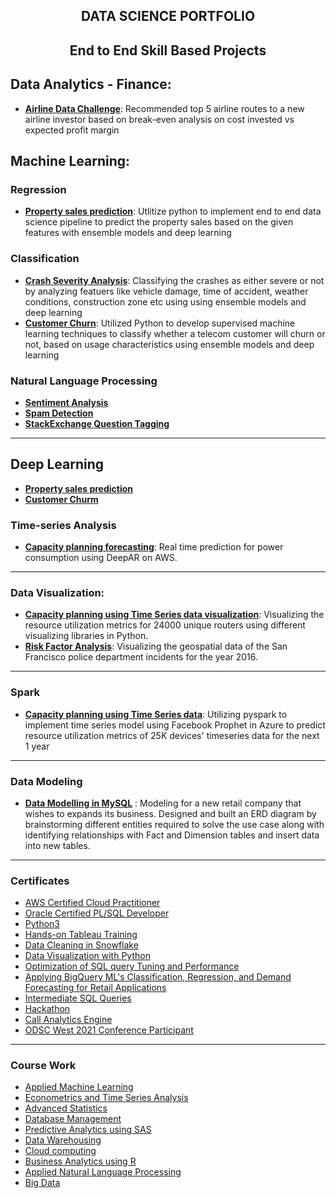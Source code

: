 <h2 align='center'>  DATA SCIENCE PORTFOLIO  </h2>

<h2 align='center'> End to End Skill Based Projects  </h2>


## Data Analytics - Finance:
* __[Airline Data Challenge](https://docs.google.com/presentation/d/e/2PACX-1vT3vwjmlPIT4o9uESFjccOzPn426MkCBX1iHqR643kUTbh12ojBaYGNfz4qAowQWA/pub?start=true&loop=true&delayms=1000)__: Recommended top 5 airline routes to a new airline investor based on break-even analysis on cost invested vs expected profit margin

## Machine Learning:
### Regression
* __[Property sales prediction](https://github.com/ArulAuror/Data-Science-Portfolio/tree/main/Regression%20ML%20Models/Property%20Sales%20Prediction)__: Utlitize python to implement end to end data science pipeline to predict the property sales based on the given features with ensemble models and deep learning

### Classification 
* __[Crash Severity Analysis](https://github.com/ArulAuror/Data-Science-Portfolio/tree/main/Classification%20ML%20Models/Crash%20Severity%20Analysis)__: Classifying the crashes as either severe or not by analyzing featuers like vehicle damage, time of accident, weather conditions, construction zone etc  using  using ensemble models and deep learning
* __[Customer Churn](https://github.com/ArulAuror/Data-Science-Portfolio/tree/main/Classification%20ML%20Models/Customer%20Churn)__: Utilized Python to develop supervised machine learning techniques to classify whether a telecom customer will churn or not, based on usage characteristics  using ensemble models and deep learning


### Natural Language Processing 

* __[Sentiment Analysis](https://github.com/youssefHosni/Data-Science-Portofolio/tree/main/Natural_Language_processing/Sentiment-analysis)__
* __[Spam Detection]()__ 
* __[StackExchange Question Tagging]()__  
---

## Deep Learning 
* __[Property sales prediction](https://github.com/ArulAuror/Data-Science-Portfolio/tree/main/Regression%20ML%20Models/Property%20Sales%20Prediction)__
* __[Customer Churm](https://github.com/ArulAuror/Data-Science-Portfolio/tree/main/Classification%20ML%20Models/Customer%20Churn)__

### Time-series Analysis
* __[Capacity planning forecasting](https://github.com/youssefHosni/Data-Science-Portofolio/tree/main/time-series-analysis/Power-consumption-forecasting)__: Real time prediction for power consumption using DeepAR on AWS.
---

### Data Visualization:
* __[Capacity planning using Time Series data visualization](https://www.novypro.com/project/capacity-planning-using-time-series-power-bi)__: Visualizing the resource utilization metrics for 24000 unique routers using different visualizing libraries in Python.
*  __[Risk Factor Analysis](https://www.novypro.com/project/risk-factor-analyis)__: Visualizing the geospatial data of the San Francisco police department incidents for the year 2016.
---

### Spark
* __[Capacity planning using Time Series data]()__: Utilizing pyspark to implement time series model using Facebook Prophet in Azure to predict resource utilization metrics of 25K devices' timeseries data for  the next 1 year
---

### Data Modeling 
* __[Data Modelling in MySQL](https://github.com/ArulAuror/Data-Science-Portfolio/tree/main/Data%20Modelling%20in%20MySQL)__ : Modeling for a new retail company that wishes to expands its business. Designed and built an ERD diagram by brainstorming different entities required to solve the use case along with identifying relationships with Fact and Dimension tables and insert data into new tables.
---

### Certificates 

* [AWS Certified Cloud Practitioner](https://www.credly.com/badges/18180e69-3dee-4ec5-8d45-4ff140bb3c53)
* [Oracle Certified PL/SQL Developer](https://www.credly.com/badges/892296be-af8c-4b3a-89fe-b0b3a4f305d7/public_url)  
* [Python3](https://courses.learncodeonline.in/learn/certificate/463898-12062)
* [Hands-on Tableau Training]()
* [Data Cleaning in Snowflake](https://www.coursera.org/account/accomplishments/certificate/S8WV3ASPA54F)
* [Data Visualization with Python]() 
* [Optimization of SQL query Tuning and Performance]()
* [Applying BigQuery ML's Classification, Regression, and Demand Forecasting for Retail Applications]()
* [Intermediate SQL Queries](https://www.datacamp.com/completed/statement-of-accomplishment/course/15730c44270e3df3e900efe75e68c142163a7a5e)
* [Hackathon]()
* [Call Analytics Engine]()
* [ODSC West 2021 Conference Participant]()
---

### Course Work
* [Applied Machine Learning]()
* [Econometrics and Time Series Analysis]()
* [Advanced Statistics]()
* [Database Management]()
* [Predictive Analytics using SAS]()
* [Data Warehousing]()
* [Cloud computing]()
* [Business Analytics using R]()
* [Applied Natural Language Processing]()
* [Big Data]()
